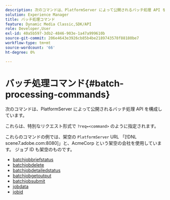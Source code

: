```yaml
---
description: 次のコマンドは、PlatformServer によって公開されるバッチ処理 API を構成しています。
solution: Experience Manager
title: バッチ処理コマンド
feature: Dynamic Media Classic,SDK/API
role: Developer,User
exl-id: 40a5b597-3db2-4846-903e-1a47a999610b
source-git-commit: 206e4643e3926cb85b4be2189743578f88180be7
workflow-type: tm+mt
source-wordcount: '66'
ht-degree: 0%

---
```


# バッチ処理コマンド{#batch-processing-commands}

次のコマンドは、PlatformServer によって公開されるバッチ処理 API を構成しています。

これらは、特別なリクエスト形式で `?req=<command>` のように指定されます。

これらのコマンドの例では、架空の `PlatformServer` URL 「[!DNL scene7.adobe.com:8080]」と、AcmeCorp という架空の会社を使用しています。 ジョブ ID も架空のものです。

* [batchjobbriefstatus](r-batchjobbriefstatus.md)
* [batchjobdelete](r-batchjobdelete.md)
* [batchjobdetailedstatus](r-batchjobdetailedstatus.md)
* [batchjobgetoutput](r-batchjobgetoutput.md)
* [batchjobsubmit](r-batchjobsubmit.md)
* [jobdata](r-jobdata.md)
* [jobid](r-jobid.md)
